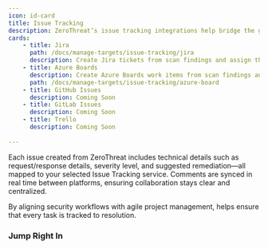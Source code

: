 ```yaml
---
icon: id-card
title: Issue Tracking
description: ZeroThreat’s issue tracking integrations help bridge the gap between security and development teams by turning vulnerabilities into actionable tasks within your existing project management tools. With support for platforms like Jira, GitHub Issues, Azure Boards, and Trello, teams can assign, prioritize, and track remediation efforts directly from the scan report.
cards:
    - title: Jira
      path: /docs/manage-targets/issue-tracking/jira
      description: Create Jira tickets from scan findings and assign them to specific boards, projects, and sprints with full vulnerability details.
    - title: Azure Boards
      description: Create Azure Boards work items from scan findings and assign them to specific projects, and boards with complete vulnerabiltiy details.
      path: /docs/manage-targets/issue-tracking/azure-board
    - title: GitHub Issues
      description: Coming Soon
    - title: GitLab Issues
      description: Coming Soon
    - title: Trello
      description: Coming Soon
    
---
```


Each issue created from ZeroThreat includes technical details such as request/response details, severity level, and suggested remediation—all mapped to your selected Issue Tracking service. Comments are synced in real time between platforms, ensuring collaboration stays clear and centralized.

By aligning security workflows with agile project management, helps ensure that every task is tracked to resolution.

### Jump Right In


<JumpRightInCard />

